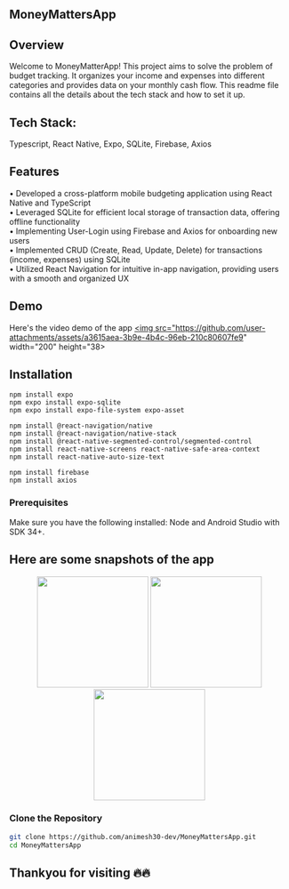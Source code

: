 ## MoneyMattersApp


## Overview

Welcome to MoneyMatterApp! This project aims to solve the problem of budget tracking. It organizes your income and expenses into different categories and provides data on your monthly cash flow.
This readme file contains all the details about the tech stack and how to set it up.

## Tech Stack:
Typescript, React Native, Expo, SQLite, Firebase, Axios

## Features

• Developed a cross-platform mobile budgeting application using React Native and TypeScript </br>
• Leveraged SQLite for efficient local storage of transaction data, offering offline functionality </br>
• Implementing User-Login using Firebase and Axios for onboarding new users </br>
• Implemented CRUD (Create, Read, Update, Delete) for transactions (income, expenses) using SQLite </br>
• Utilized React Navigation for intuitive in-app navigation, providing users with a smooth and organized UX </br>

## Demo 
Here's the video demo of the app <a href="https://youtube.com/shorts/6TkBThvkNY8?feature=share"><img src="https://github.com/user-attachments/assets/a3615aea-3b9e-4b4c-96eb-210c80607fe9" width="200" height="38>
## Installation
```
npm install expo
npm expo install expo-sqlite
npm expo install expo-file-system expo-asset
 
npm install @react-navigation/native
npm install @react-navigation/native-stack
npm install @react-native-segmented-control/segmented-control
npm install react-native-screens react-native-safe-area-context
npm install react-native-auto-size-text

npm install firebase
npm install axios
````
### Prerequisites
Make sure you have the following installed:
Node and Android Studio with SDK 34+.

## Here are some snapshots of the app
<p align="center"> <img src="https://github.com/user-attachments/assets/c52b0c3c-2cef-4d45-bb0f-799a7652a154" width="200"> <img src="https://github.com/user-attachments/assets/147d72b8-490d-45e7-ac21-bcb4724683c2" width="200">  <img src="https://github.com/user-attachments/assets/132b90fb-2dfa-4334-8631-a39fccfb53a0" width="200"> </p>


### Clone the Repository

```bash
git clone https://github.com/animesh30-dev/MoneyMattersApp.git
cd MoneyMattersApp
```
 



## Thankyou for visiting 🔥🔥 
